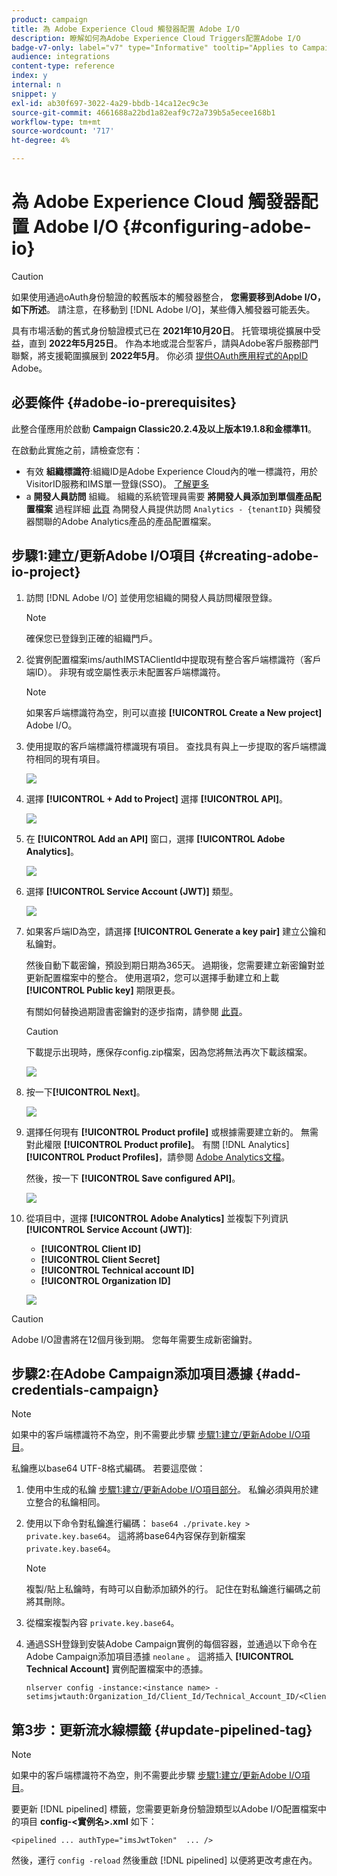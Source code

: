 ```yaml
---
product: campaign
title: 為 Adobe Experience Cloud 觸發器配置 Adobe I/O
description: 瞭解如何為Adobe Experience Cloud Triggers配置Adobe I/O
badge-v7-only: label="v7" type="Informative" tooltip="Applies to Campaign Classic v7 only"
audience: integrations
content-type: reference
index: y
internal: n
snippet: y
exl-id: ab30f697-3022-4a29-bbdb-14ca12ec9c3e
source-git-commit: 4661688a22bd1a82eaf9c72a739b5a5ecee168b1
workflow-type: tm+mt
source-wordcount: '717'
ht-degree: 4%

---
```


# 為 Adobe Experience Cloud 觸發器配置 Adobe I/O {#configuring-adobe-io}



>[!CAUTION]
>
>如果使用通過oAuth身份驗證的較舊版本的觸發器整合， **您需要移到Adobe I/O，如下所述**。
>請注意，在移動到 [!DNL Adobe I/O]，某些傳入觸發器可能丟失。
>
>具有市場活動的舊式身份驗證模式已在 **2021年10月20日**。 托管環境從擴展中受益，直到 **2022年5月25日**。 作為本地或混合型客戶，請與Adobe客戶服務部門聯繫，將支援範圍擴展到 **2022年5月**。 你必須 [提供OAuth應用程式的AppID](../../integrations/using/configuring-pipeline.md#step-optional) Adobe。

## 必要條件 {#adobe-io-prerequisites}

此整合僅應用於啟動 **Campaign Classic20.2.4及以上版本19.1.8和金標準11**。

在啟動此實施之前，請檢查您有：

* 有效 **組織標識符**:組織ID是Adobe Experience Cloud內的唯一標識符，用於VisitorID服務和IMS單一登錄(SSO)。 [了解更多](https://experienceleague.adobe.com/docs/core-services/interface/administration/organizations.html?lang=zh-Hant)
* a **開發人員訪問** 組織。 組織的系統管理員需要 **將開發人員添加到單個產品配置檔案** 過程詳細 [此頁](https://helpx.adobe.com/enterprise/using/manage-developers.html) 為開發人員提供訪問 `Analytics - {tenantID}` 與觸發器關聯的Adobe Analytics產品的產品配置檔案。

## 步驟1:建立/更新Adobe I/O項目 {#creating-adobe-io-project}

1. 訪問 [!DNL Adobe I/O] 並使用您組織的開發人員訪問權限登錄。

   >[!NOTE]
   >
   > 確保您已登錄到正確的組織門戶。

1. 從實例配置檔案ims/authIMSTAClientId中提取現有整合客戶端標識符（客戶端ID）。 非現有或空屬性表示未配置客戶端標識符。

   >[!NOTE]
   >
   >如果客戶端標識符為空，則可以直接 **[!UICONTROL Create a New project]** Adobe I/O。

1. 使用提取的客戶端標識符標識現有項目。 查找具有與上一步提取的客戶端標識符相同的現有項目。

   ![](assets/do-not-localize/adobe_io_8.png)

1. 選擇 **[!UICONTROL + Add to Project]** 選擇 **[!UICONTROL API]**。

   ![](assets/do-not-localize/adobe_io_1.png)

1. 在 **[!UICONTROL Add an API]** 窗口，選擇 **[!UICONTROL Adobe Analytics]**。

   ![](assets/do-not-localize/adobe_io_2.png)

1. 選擇 **[!UICONTROL Service Account (JWT)]** 類型。

   ![](assets/do-not-localize/adobe_io_3.png)

1. 如果客戶端ID為空，請選擇 **[!UICONTROL Generate a key pair]** 建立公鑰和私鑰對。

   然後自動下載密鑰，預設到期日期為365天。 過期後，您需要建立新密鑰對並更新配置檔案中的整合。 使用選項2，您可以選擇手動建立和上載 **[!UICONTROL Public key]** 期限更長。

   有關如何替換過期證書密鑰對的逐步指南，請參閱 [此頁](https://developer.adobe.com/developer-console/docs/guides/email-alerts/cert-expiry/#a-step-by-step-guide-to-replacing-expiring-certificate-key-pairs)。


   >[!CAUTION]
   >
   >下載提示出現時，應保存config.zip檔案，因為您將無法再次下載該檔案。

   ![](assets/do-not-localize/adobe_io_4.png)

1. 按一下&#x200B;**[!UICONTROL Next]**。

   ![](assets/do-not-localize/adobe_io_5.png)

1. 選擇任何現有 **[!UICONTROL Product profile]** 或根據需要建立新的。 無需對此權限 **[!UICONTROL Product profile]**。 有關 [!DNL Analytics] **[!UICONTROL Product Profiles]**，請參閱 [Adobe Analytics文檔](https://experienceleague.adobe.com/docs/analytics/admin/admin-console/home.html#admin-console)。

   然後，按一下 **[!UICONTROL Save configured API]**。

   ![](assets/do-not-localize/adobe_io_6.png)

1. 從項目中，選擇 **[!UICONTROL Adobe Analytics]** 並複製下列資訊 **[!UICONTROL Service Account (JWT)]**:

   * **[!UICONTROL Client ID]**
   * **[!UICONTROL Client Secret]**
   * **[!UICONTROL Technical account ID]**
   * **[!UICONTROL Organization ID]**

   ![](assets/do-not-localize/adobe_io_7.png)

>[!CAUTION]
>
>Adobe I/O證書將在12個月後到期。 您每年需要生成新密鑰對。

## 步驟2:在Adobe Campaign添加項目憑據 {#add-credentials-campaign}

>[!NOTE]
>
>如果中的客戶端標識符不為空，則不需要此步驟 [步驟1:建立/更新Adobe I/O項目](#creating-adobe-io-project)。

私鑰應以base64 UTF-8格式編碼。 若要這麼做：

1. 使用中生成的私鑰 [步驟1:建立/更新Adobe I/O項目部分](#creating-adobe-io-project)。 私鑰必須與用於建立整合的私鑰相同。

1. 使用以下命令對私鑰進行編碼： `base64 ./private.key > private.key.base64`。 這將將base64內容保存到新檔案 `private.key.base64`。

   >[!NOTE]
   >
   >複製/貼上私鑰時，有時可以自動添加額外的行。 記住在對私鑰進行編碼之前將其刪除。

1. 從檔案複製內容 `private.key.base64`。

1. 通過SSH登錄到安裝Adobe Campaign實例的每個容器，並通過以下命令在Adobe Campaign添加項目憑據 `neolane` 。 這將插入 **[!UICONTROL Technical Account]** 實例配置檔案中的憑據。

   ```
   nlserver config -instance:<instance name> -setimsjwtauth:Organization_Id/Client_Id/Technical_Account_ID/<Client_Secret>/<Base64_encoded_Private_Key>
   ```

## 第3步：更新流水線標籤 {#update-pipelined-tag}

>[!NOTE]
>
>如果中的客戶端標識符不為空，則不需要此步驟 [步驟1:建立/更新Adobe I/O項目](#creating-adobe-io-project)。

要更新 [!DNL pipelined] 標籤，您需要更新身份驗證類型以Adobe I/O配置檔案中的項目 **config-&lt;實例名>.xml** 如下：

```
<pipelined ... authType="imsJwtToken"  ... />
```

然後，運行 `config -reload` 然後重啟 [!DNL pipelined] 以便將更改考慮在內。
